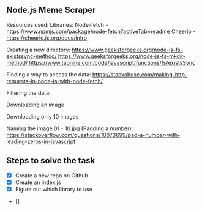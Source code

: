 ## Node.js Meme Scraper

Resources used:
Libraries:
Node-fetch - https://www.npmjs.com/package/node-fetch?activeTab=readme
Cheerio - https://cheerio.js.org/docs/intro

Creating a new directory:
https://www.geeksforgeeks.org/node-js-fs-existssync-method/
https://www.geeksforgeeks.org/node-js-fs-mkdir-method/
https://www.tabnine.com/code/javascript/functions/fs/existsSync

Finding a way to access the data:
https://stackabuse.com/making-http-requests-in-node-js-with-node-fetch/

Filtering the data:

Downloading an image

Downloading only 10 images

Naming the image 01 - 10.jpg (Padding a number):
https://stackoverflow.com/questions/10073699/pad-a-number-with-leading-zeros-in-javascript

## Steps to solve the task

- [x] Create a new repo on Github
- [x] Create an index.js
- [x] Figure out which library to use
- []
